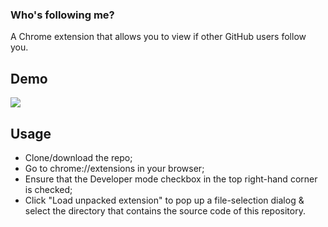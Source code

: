 ### Who's following me?  

A Chrome extension that allows you to view if other GitHub users follow you. 

## Demo

![](https://i.imgur.com/vAvUucr.jpg) 

## Usage

* Clone/download the repo;
* Go to chrome://extensions in your browser;
* Ensure that the Developer mode checkbox in the top right-hand corner is checked;
* Click "Load unpacked extension" to pop up a file-selection dialog & select the directory that contains the source code of this repository.
